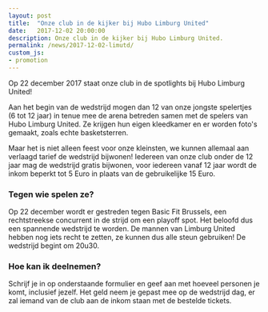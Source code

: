 ```yaml
---
layout: post
title:  "Onze club in de kijker bij Hubo Limburg United"
date:   2017-12-02 20:00:00
description: Onze club in de kijker bij Hubo Limburg United.
permalink: /news/2017-12-02-limutd/
custom_js:
- promotion
---
```


Op 22 december 2017 staat onze club in de spotlights bij Hubo Limburg United!

Aan het begin van de wedstrijd mogen dan 12 van onze jongste spelertjes (6 tot 12 jaar) in tenue mee de arena betreden samen met de spelers van Hubo Limburg United. Ze krijgen hun eigen kleedkamer en er worden foto's gemaakt, zoals echte basketsterren.

Maar het is niet alleen feest voor onze kleinsten, we kunnen allemaal aan verlaagd tarief de wedstrijd bijwonen! Iedereen van onze club onder de 12 jaar mag de wedstrijd gratis bijwonen, voor iedereen vanaf 12 jaar wordt de inkom beperkt tot 5 Euro in plaats van de gebruikelijke 15 Euro.

### Tegen wie spelen ze?

Op 22 december wordt er gestreden tegen Basic Fit Brussels, een rechtstreekse concurrent in de strijd om een playoff spot. Het beloofd dus een spannende wedstrijd te worden. De mannen van Limburg United hebben nog iets recht te zetten, ze kunnen dus alle steun gebruiken! De wedstrijd begint om 20u30.

### Hoe kan ik deelnemen?

Schrijf je in op onderstaande formulier en geef aan met hoeveel personen je komt, inclusief jezelf. Het geld neem je gepast mee op de wedstrijd dag, er zal iemand van de club aan de inkom staan met de bestelde tickets.

<div data-promotionid="limutd-20171222"></div>
